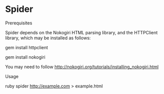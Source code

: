 Spider
=======

<dl>
  <dt>Prerequisites</dt>
</dl>

Spider depends on the Nokogiri HTML parsing library, and the HTTPClient library, which may be installed as follows:

gem install httpclient

gem install nokogiri

You may need to follow <a href="http://nokogiri.org/tutorials/installing_nokogiri.html">http://nokogiri.org/tutorials/installing_nokogiri.html</a>

<dl>
  <dt>Usage</dt>
</dl>

ruby spider http://example.com > example.html
